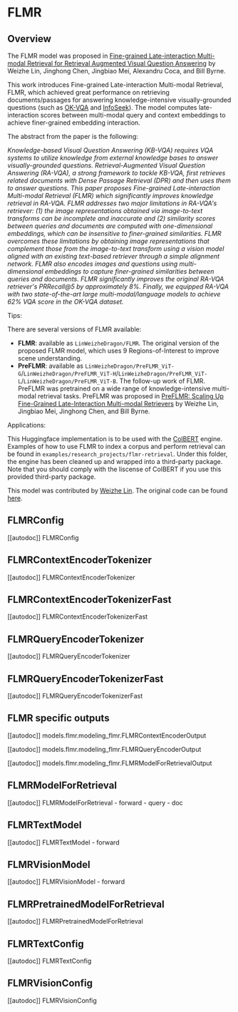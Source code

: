 <!--Copyright 2024 The HuggingFace Team. All rights reserved.

Licensed under the Apache License, Version 2.0 (the "License"); you may not use this file except in compliance with
the License. You may obtain a copy of the License at

http://www.apache.org/licenses/LICENSE-2.0

Unless required by applicable law or agreed to in writing, software distributed under the License is distributed on
an "AS IS" BASIS, WITHOUT WARRANTIES OR CONDITIONS OF ANY KIND, either express or implied. See the License for the
specific language governing permissions and limitations under the License.

⚠️ Note that this file is in Markdown but contain specific syntax for our doc-builder (similar to MDX) that may not be
rendered properly in your Markdown viewer.

-->

# FLMR

## Overview

The FLMR model was proposed in [Fine-grained Late-interaction Multi-modal Retrieval for Retrieval Augmented Visual Question Answering](https://openreview.net/forum?id=IWWWulAX7g) by Weizhe Lin, Jinghong Chen, Jingbiao Mei, Alexandru Coca, and Bill Byrne. 

This work introduces Fine-grained Late-interaction Multi-modal Retrieval, FLMR, which achieved great performance on retrieving documents/passages for answering knowledge-intensive visually-grounded questions (such as [OK-VQA](https://okvqa.allenai.org/) and [InfoSeek](https://open-vision-language.github.io/infoseek/)). The model computes late-interaction scores between multi-modal query and context embeddings to achieve finer-grained embedding interaction.

The abstract from the paper is the following:

*Knowledge-based Visual Question Answering (KB-VQA) requires VQA systems to utilize knowledge from external knowledge bases to answer visually-grounded questions. Retrieval-Augmented Visual Question Answering (RA-VQA), a strong framework to tackle KB-VQA, first retrieves related documents with Dense Passage Retrieval (DPR) and then uses them to answer questions. This paper proposes Fine-grained Late-interaction Multi-modal Retrieval (FLMR) which significantly improves knowledge retrieval in RA-VQA. FLMR addresses two major limitations in RA-VQA's retriever: (1) the image representations obtained via image-to-text transforms can be incomplete and inaccurate and (2) similarity scores between queries and documents are computed with one-dimensional embeddings, which can be insensitive to finer-grained similarities. FLMR overcomes these limitations by obtaining image representations that complement those from the image-to-text transform using a vision model aligned with an existing text-based retriever through a simple alignment network. FLMR also encodes images and questions using multi-dimensional embeddings to capture finer-grained similarities between queries and documents. FLMR significantly improves the original RA-VQA retriever's PRRecall@5 by approximately 8%. Finally, we equipped RA-VQA with two state-of-the-art large multi-modal/language models to achieve 
62% VQA score in the OK-VQA dataset.*

Tips:

There are several versions of FLMR available:
- **FLMR**: available as `LinWeizheDragon/FLMR`. The original version of the proposed FLMR model, which uses 9 Regions-of-Interest to improve scene understanding.
- **PreFLMR**: available as `LinWeizheDragon/PreFLMR_ViT-G`/`LinWeizheDragon/PreFLMR_ViT-H`/`LinWeizheDragon/PreFLMR_ViT-L`/`LinWeizheDragon/PreFLMR_ViT-B`. The follow-up work of FLMR. PreFLMR was pretrained on a wide range of knowledge-intensive multi-modal retrieval tasks. PreFLMR was proposed in [PreFLMR: Scaling Up Fine-Grained Late-Interaction Multi-modal Retrievers](https://arxiv.org/abs/2402.08327) by Weizhe Lin, Jingbiao Mei, Jinghong Chen, and Bill Byrne.

Applications:

This Huggingface implementation is to be used with the [ColBERT](https://github.com/stanford-futuredata/ColBERT) engine. Examples of how to use FLMR to index a corpus and perform retrieval can be found in `examples/research_projects/flmr-retrieval`.
Under this folder, the engine has been cleaned up and wrapped into a third-party package. Note that you should comply with the liscense of ColBERT if you use this provided third-party package.

This model was contributed by [Weizhe Lin](https://huggingface.co/LinWeizheDragon).
The original code can be found [here](https://github.com/LinWeizheDragon/Retrieval-Augmented-Visual-Question-Answering).


## FLMRConfig

[[autodoc]] FLMRConfig

## FLMRContextEncoderTokenizer

[[autodoc]] FLMRContextEncoderTokenizer

## FLMRContextEncoderTokenizerFast

[[autodoc]] FLMRContextEncoderTokenizerFast

## FLMRQueryEncoderTokenizer

[[autodoc]] FLMRQueryEncoderTokenizer

## FLMRQueryEncoderTokenizerFast

[[autodoc]] FLMRQueryEncoderTokenizerFast

## FLMR specific outputs

[[autodoc]] models.flmr.modeling_flmr.FLMRContextEncoderOutput

[[autodoc]] models.flmr.modeling_flmr.FLMRQueryEncoderOutput

[[autodoc]] models.flmr.modeling_flmr.FLMRModelForRetrievalOutput

<frameworkcontent>
<pt>

## FLMRModelForRetrieval

[[autodoc]] FLMRModelForRetrieval
    - forward
    - query
    - doc

## FLMRTextModel

[[autodoc]] FLMRTextModel
    - forward

## FLMRVisionModel

[[autodoc]] FLMRVisionModel
    - forward

## FLMRPretrainedModelForRetrieval

[[autodoc]] FLMRPretrainedModelForRetrieval

## FLMRTextConfig

[[autodoc]] FLMRTextConfig

## FLMRVisionConfig

[[autodoc]] FLMRVisionConfig

</pt>
<tf>
